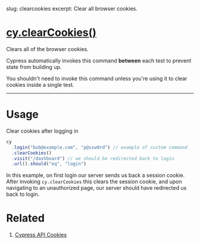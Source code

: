 slug: clearcookies
excerpt: Clear all browser cookies.

# [cy.clearCookies()](#usage)

Clears all of the browser cookies.

Cypress automatically invokes this command **between** each test to prevent state from building up.

You shouldn't need to invoke this command unless you're using it to clear cookies inside a single test.

***

# Usage

Clear cookies after logging in

```javascript
cy
  .login("bob@example.com", "p@ssw0rd") // example of custom command
  .clearCookies()
  .visit("/dashboard") // we should be redirected back to login
  .url().should("eq", "login")
```

In this example, on first login our server sends us back a session cookie. After invoking `cy.clearCookies` this clears the session cookie, and upon navigating to an unauthorized page, our server should have redirected us back to login.

# Related

1. [Cypress API Cookies](http://on.cypress.io/api/cookies)